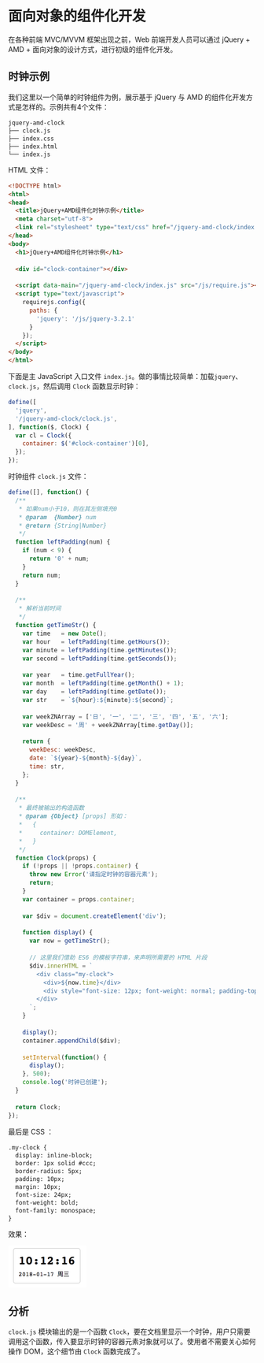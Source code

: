 # 面向对象的组件化开发

在各种前端 MVC/MVVM 框架出现之前，Web 前端开发人员可以通过 jQuery + AMD + 面向对象的设计方式，进行初级的组件化开发。


## 时钟示例

我们这里以一个简单的时钟组件为例，展示基于 jQuery 与 AMD 的组件化开发方式是怎样的。示例共有4个文件：

```
jquery-amd-clock
├── clock.js
├── index.css
├── index.html
└── index.js
```

HTML 文件：

```html
<!DOCTYPE html>
<html>
<head>
  <title>jQuery+AMD组件化时钟示例</title>
  <meta charset="utf-8">
  <link rel="stylesheet" type="text/css" href="/jquery-amd-clock/index.css">
</head>
<body>
  <h1>jQuery+AMD组件化时钟示例</h1>

  <div id="clock-container"></div>

  <script data-main="/jquery-amd-clock/index.js" src="/js/require.js"></script>
  <script type="text/javascript">
    requirejs.config({
      paths: {
        'jquery': '/js/jquery-3.2.1'
      }
    });
  </script>
</body>
</html>
```

下面是主 JavaScript 入口文件 `index.js`。做的事情比较简单：加载`jquery`、`clock.js`，然后调用 `Clock` 函数显示时钟：

```javascript
define([
  'jquery',
  '/jquery-amd-clock/clock.js',
], function($, Clock) {
  var cl = Clock({
    container: $('#clock-container')[0],
  });
});
```

时钟组件 `clock.js` 文件：

```javascript
define([], function() {
  /**
   * 如果num小于10，则在其左侧填充0
   * @param  {Number} num
   * @return {String|Number}
   */
  function leftPadding(num) {
    if (num < 9) {
      return '0' + num;
    }
    return num;
  }

  /**
   * 解析当前时间
   */
  function getTimeStr() {
    var time   = new Date();
    var hour   = leftPadding(time.getHours());
    var minute = leftPadding(time.getMinutes());
    var second = leftPadding(time.getSeconds());

    var year   = time.getFullYear();
    var month  = leftPadding(time.getMonth() + 1);
    var day    = leftPadding(time.getDate());
    var str    = `${hour}:${minute}:${second}`;

    var weekZNArray = ['日', '一', '二', '三', '四', '五', '六'];
    var weekDesc = '周' + weekZNArray[time.getDay()];

    return {
      weekDesc: weekDesc,
      date: `${year}-${month}-${day}`,
      time: str,
    };
  }

  /**
   * 最终被输出的构造函数
   * @param {Object} [props] 形如：
   *   {
   *     container: DOMElement,
   *   }
   */
  function Clock(props) {
    if (!props || !props.container) {
      throw new Error('请指定时钟的容器元素');
      return;
    }
    var container = props.container;

    var $div = document.createElement('div');

    function display() {
      var now = getTimeStr();

      // 这里我们借助 ES6 的模板字符串，来声明所需要的 HTML 片段
      $div.innerHTML = `
        <div class="my-clock">
          <div>${now.time}</div>
          <div style="font-size: 12px; font-weight: normal; padding-top: 5px;">${now.date + ' ' + now.weekDesc}</div>
        </div>
      `;
    }

    display();
    container.appendChild($div);

    setInterval(function() {
      display();
    }, 500);
    console.log('时钟已创建');
  }

  return Clock;
});
```

最后是 CSS ：

```
.my-clock {
  display: inline-block;
  border: 1px solid #ccc;
  border-radius: 5px;
  padding: 10px;
  margin: 10px;
  font-size: 24px;
  font-weight: bold;
  font-family: monospace;
}
```

效果：

<img src="../chapter-3-web-components/images/clock-text.png" style="width: 160px;" title="时钟挂件效果" />

## 分析

`clock.js` 模块输出的是一个函数 `Clock`，要在文档里显示一个时钟，用户只需要调用这个函数，传入要显示时钟的容器元素对象就可以了。使用者不需要关心如何操作 DOM，这个细节由 `Clock` 函数完成了。
